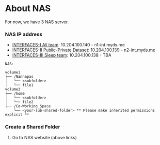 # About NAS

For now, we have 3 NAS server.

### NAS IP address

* [INTERFACES-I All team](http://10.204.100.140:5000/): 10.204.100.140 - n1-int.myds.me
* [INTERFACES-II Public-Private Dataset](http://10.204.100.139:5000/): 10.204.100.139 - n2-int.myds.me
* [INTERFACES-III Sleep team](http://10.204.100.138:5000/): 10.204.100.138 - TBA

```markup
NAS:

volume1
├── /Nannapas
│   └── <subfolder>
│   └── file1
volume2
├── /home 
│   └── <subfolder>
│   └── file2
├── /Co-Working_Space
    └── <your-sub-shared-folder> ** Please make inherited permissions explicit **

```

### Create a Shared Folder

1. Go to NAS website (above links)
